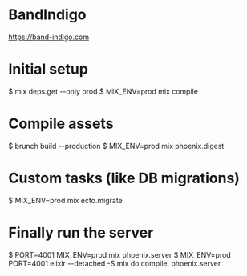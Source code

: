 # BandIndigo

https://band-indigo.com



# Initial setup
$ mix deps.get --only prod
$ MIX_ENV=prod mix compile

# Compile assets
$ brunch build --production
$ MIX_ENV=prod mix phoenix.digest

# Custom tasks (like DB migrations)
$ MIX_ENV=prod mix ecto.migrate

# Finally run the server
$ PORT=4001 MIX_ENV=prod mix phoenix.server
$ MIX_ENV=prod PORT=4001 elixir --detached -S mix do compile, phoenix.server